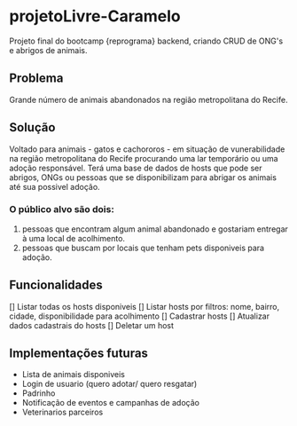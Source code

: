 # projetoLivre-Caramelo
Projeto final do bootcamp {reprograma} backend, criando CRUD de ONG's e abrigos de animais.

## Problema
Grande número de animais abandonados na região metropolitana do Recife.

## Solução
Voltado para animais - gatos e cachororos - em situação de vunerabilidade na região metropolitana do Recife procurando uma lar temporário ou uma adoção responsável.
Terá uma base de dados de hosts que pode ser abrigos, ONGs ou pessoas que se disponibilizam para abrigar os animais até sua possivel adoção.

### O público alvo são dois: 
1) pessoas que encontram algum animal abandonado e gostariam entregar à uma local de acolhimento.
2) pessoas que buscam por locais que tenham pets disponiveis para adoção.

## Funcionalidades
[] Listar todas os hosts disponiveis
[] Listar hosts por filtros: nome, bairro, cidade, disponibilidade para acolhimento
[] Cadastrar hosts
[] Atualizar dados cadastrais do hosts
[] Deletar um host

## Implementações futuras
* Lista de animais disponiveis
* Login de usuario (quero adotar/ quero resgatar)
* Padrinho
* Notificação de eventos e campanhas de adoção
* Veterinarios parceiros



